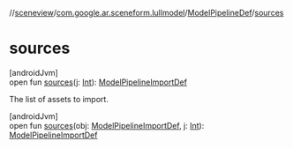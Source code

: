 //[sceneview](../../../index.md)/[com.google.ar.sceneform.lullmodel](../index.md)/[ModelPipelineDef](index.md)/[sources](sources.md)

# sources

[androidJvm]\
open fun [sources](sources.md)(j: [Int](https://kotlinlang.org/api/latest/jvm/stdlib/kotlin/-int/index.html)): [ModelPipelineImportDef](../-model-pipeline-import-def/index.md)

The list of assets to import.

[androidJvm]\
open fun [sources](sources.md)(obj: [ModelPipelineImportDef](../-model-pipeline-import-def/index.md), j: [Int](https://kotlinlang.org/api/latest/jvm/stdlib/kotlin/-int/index.html)): [ModelPipelineImportDef](../-model-pipeline-import-def/index.md)
